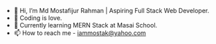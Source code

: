 - 👋 Hi, I’m Md Mostafijur Rahman | Aspiring Full Stack Web Developer. 
- 👀 Coding is love. 
- 🌱 Currently learning MERN Stack at Masai School. 
- 📫 How to reach me - iammostak@yahoo.com

<!---
iammostak/iammostak is a ✨ special ✨ repository because its `README.md` (this file) appears on your GitHub profile.
You can click the Preview link to take a look at your changes.
--->
